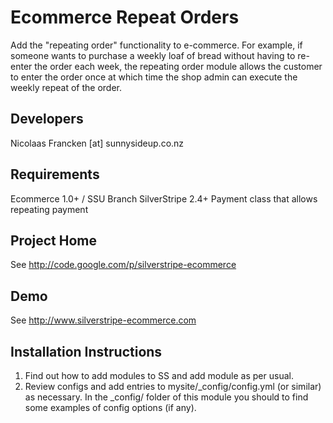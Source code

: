 
Ecommerce Repeat Orders
================================================================================

Add the "repeating order" functionality to
e-commerce.  For example, if someone wants to purchase
a weekly loaf of bread without having to re-enter
the order each week, the repeating order module allows
the customer to enter the order once at which time
the shop admin can execute the weekly repeat of the order.


Developers
-----------------------------------------------
Nicolaas Francken [at] sunnysideup.co.nz

Requirements
-----------------------------------------------
Ecommerce 1.0+ / SSU Branch
SilverStripe 2.4+
Payment class that allows repeating payment

Project Home
-----------------------------------------------
See http://code.google.com/p/silverstripe-ecommerce

Demo
-----------------------------------------------
See http://www.silverstripe-ecommerce.com

Installation Instructions
-----------------------------------------------
1. Find out how to add modules to SS and add module as per usual.
2. Review configs and add entries to mysite/_config/config.yml
(or similar) as necessary.
In the _config/ folder of this module
you should to find some examples of config options (if any).


